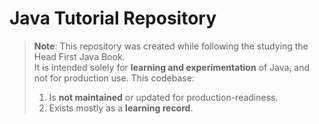 # Java Tutorial Repository

> **Note**: This repository was created while following the studying the Head First Java Book.  
> It is intended solely for **learning and experimentation** of Java, and not for production use.
> This codebase:
> 1. Is **not maintained** or updated for production-readiness.  
> 2. Exists mostly as a **learning record**.
